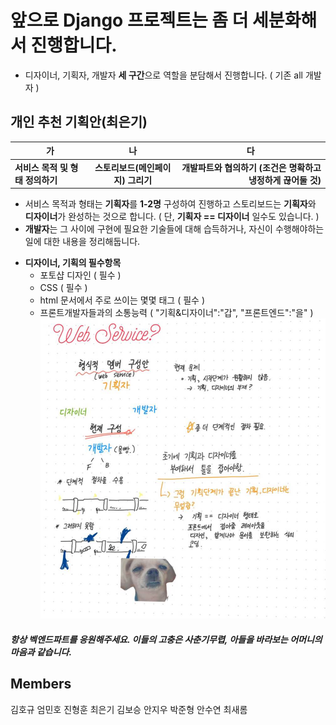 # 앞으로 Django 프로젝트는 좀 더 세분화해서 진행합니다.

* 디자이너, 기획자, 개발자 **세 구간**으로 역할을 분담해서 진행합니다. ( 기존 all 개발자 )

## 개인 추천 기획안(최은기)
| <center>가</center> | <center>나</center> | <center>다</center> |
|:---------|:---------:|---------:|
| **서비스 목적 및 형태 정의하기** | **스토리보드(메인페이지) 그리기** | **개발파트와 협의하기 (조건은 명확하고 냉정하게 끊어둘 것)** |

* 서비스 목적과 형태는 **기획자**를 **1-2명** 구성하여 진행하고 스토리보드는 **기획자**와 **디자이너**가 완성하는 것으로 합니다. ( 단, **기획자 == 디자이너** 일수도 있습니다. )
* **개발자**는 그 사이에 구현에 필요한 기술들에 대해 습득하거나, 자신이 수행해야하는 일에 대한 내용을 정리해둡니다.
+ **디자이너, 기획의 필수항목**
  + 포토샵 디자인 ( 필수 )
  + CSS ( 필수 )
  + html 문서에서 주로 쓰이는 몇몇 태그 ( 필수 )
  + 프론트개발자들과의 소통능력 ( "기획&디자이너":"갑", "프론트엔드":"을" )
![ㅎㅇ](KakaoTalk_20190918_230217125.jpg)
##### 항상 벡엔드파트를 응원해주세요. 이들의 고충은 사춘기무렵, 아들을 바라보는 어머니의 마음과 같습니다.


## Members
김호규
엄민호
진형훈
최은기
김보승
안지우
박준형
안수연
최새롬
